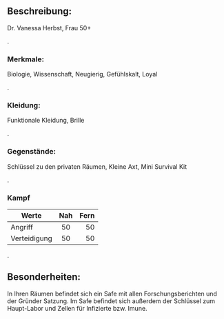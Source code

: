 [comment]: # (Dr. Vanessa Herbst)
## Beschreibung: 
Dr. Vanessa Herbst, Frau 50+

.
### Merkmale:
Biologie, Wissenschaft, Neugierig, Gefühlskalt, Loyal

.
### Kleidung: 
Funktionale Kleidung, Brille

. 
### Gegenstände:
Schlüssel zu den privaten  Räumen, Kleine Axt, Mini Survival Kit

.  
### Kampf

| Werte             | Nah   | Fern  |
| -------------     |:-----:| -----:|
| Angriff           | 50    | 50    |
| Verteidigung      | 50    | 50    |
  
.   
## Besonderheiten: 
In Ihren Räumen befindet sich ein Safe mit allen Forschungsberichten und der Gründer Satzung. Im Safe befindet sich außerdem der Schlüssel zum Haupt-Labor und Zellen für Infizierte bzw. Imune.
